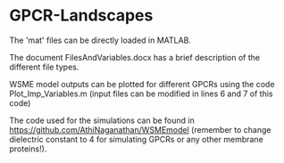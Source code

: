 # GPCR-Landscapes

The 'mat' files can be directly loaded in MATLAB.

The document FilesAndVariables.docx has a brief description of the different file types.

WSME model outputs can be plotted for different GPCRs using the code Plot_Imp_Variables.m (input files can be modified in lines 6 and 7 of this code)

The code used for the simulations can be found in https://github.com/AthiNaganathan/WSMEmodel (remember to change dielectric constant to 4 for simulating GPCRs or any other membrane proteins!).
